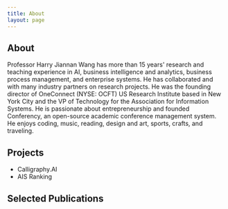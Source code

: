 ```yaml
---
title: About
layout: page
---
```

## About

Professor Harry Jiannan Wang has more than 15 years' research and teaching experience in AI, business intelligence and analytics, business process management, and enterprise systems. He has collaborated and  with many industry partners on  research projects. He was the founding director of OneConnect (NYSE: OCFT) US Research Institute based in New York City and the VP of Technology for the Association for Information Systems. He is passionate about entrepreneurship and founded Conferency, an open-source academic conference management system. He enjoys coding, music, reading, design and art, sports, crafts, and traveling.

## Projects

- Calligraphy.AI
- AIS Ranking

## Selected Publications
